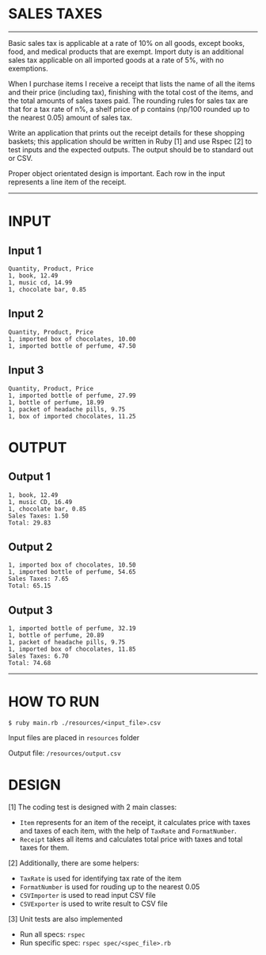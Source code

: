 # SALES TAXES
***
Basic sales tax is applicable at a rate of 10% on all goods, except books, food, and medical products that are exempt. Import duty is an additional sales tax applicable on all imported goods at a rate of 5%, with no exemptions.

When I purchase items I receive a receipt that lists the name of all the items and their price (including tax), finishing with the total cost of the items, and the total amounts of sales taxes paid. The rounding rules for sales tax are that for a tax rate of n%, a shelf price of p contains (np/100 rounded up to the nearest 0.05) amount of sales tax.

Write an application that prints out the receipt details for these shopping baskets; this application should be written in Ruby [1] and use Rspec [2] to test inputs and the expected outputs. The output should be to standard out or CSV.

Proper object orientated design is important. Each row in the input represents a line item of the receipt.
***
# INPUT

## Input 1
```
Quantity, Product, Price
1, book, 12.49
1, music cd, 14.99
1, chocolate bar, 0.85
```
## Input 2
```
Quantity, Product, Price
1, imported box of chocolates, 10.00
1, imported bottle of perfume, 47.50
```
## Input 3
```
Quantity, Product, Price
1, imported bottle of perfume, 27.99
1, bottle of perfume, 18.99
1, packet of headache pills, 9.75
1, box of imported chocolates, 11.25
```
# OUTPUT

## Output 1
```
1, book, 12.49
1, music CD, 16.49
1, chocolate bar, 0.85
Sales Taxes: 1.50
Total: 29.83
```
## Output 2
```
1, imported box of chocolates, 10.50
1, imported bottle of perfume, 54.65
Sales Taxes: 7.65
Total: 65.15
```
## Output 3
```
1, imported bottle of perfume, 32.19
1, bottle of perfume, 20.89
1, packet of headache pills, 9.75
1, imported box of chocolates, 11.85
Sales Taxes: 6.70
Total: 74.68
```
***

# HOW TO RUN

`$ ruby main.rb ./resources/<input_file>.csv`

Input files are placed in `resources` folder

Output file: `/resources/output.csv`

# DESIGN

[1] The coding test is designed with 2 main classes:
- `Item` represents for an item of the receipt, it calculates price with taxes and taxes of each item, with the help of `TaxRate` and `FormatNumber`.
- `Receipt` takes all items and calculates total price with taxes and total taxes for them.

[2] Additionally, there are some helpers:
- `TaxRate` is used for identifying tax rate of the item
- `FormatNumber` is used for rouding up to the nearest 0.05
- `CSVImporter` is used to read input CSV file
- `CSVExporter` is used to write result to CSV file

[3] Unit tests are also implemented
- Run all specs: `rspec`
- Run specific spec: `rspec spec/<spec_file>.rb`
